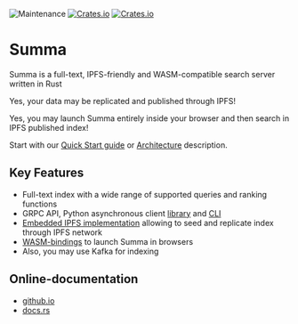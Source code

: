 ![Maintenance](https://img.shields.io/badge/maintenance-activly--developed-brightgreen.svg)
[![Crates.io](https://img.shields.io/crates/v/summa-core.svg?label=summa-core)](https://crates.io/crates/summa-core)
[![Crates.io](https://img.shields.io/crates/v/summa-server.svg?label=summa-server)](https://crates.io/crates/summa-server)

# Summa

Summa is a full-text, IPFS-friendly and WASM-compatible search server written in Rust

Yes, your data may be replicated and published through IPFS!

Yes, you may launch Summa entirely inside your browser and then search in IPFS published index!

Start with our [Quick Start guide](https://izihawa.github.io/summa/guides/quick-start) or [Architecture](https://izihawa.github.io/summa/core/architecture) description.

## Key Features

- Full-text index with a wide range of supported queries and ranking functions
- GRPC API, Python asynchronous client [library](https://izihawa.github.io/summa/apis/python-api) and [CLI](https://izihawa.github.io/summa/apis/python-api)
- [Embedded IPFS implementation](https://github.com/n0-computer/iroh) allowing to seed and replicate index through IPFS network
- [WASM-bindings](https://izihawa.github.io/summa/apis/wasm-api) to launch Summa in browsers
- Also, you may use Kafka for indexing

## Online-documentation

- [github.io](https://izihawa.github.io/summa)
- [docs.rs](https://docs.rs/summa-core)

